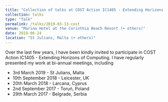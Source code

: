 ```yaml
---
title: "Collection of talks at COST Action IC1405 - Extending Horizons of Computing"
collection: talks
type: "Talk"
permalink: /talks/2019-03-13-cost
venue: "Marina Hotel at the Corinthia Beach Resort (+ others)"
date: 2019-06-24
location: "St Julians, Malta (+ others)"
---
```


Over the last few years, I have been kindly invited to participate in COST Action IC1405 - Extending Horizons of Computing. I have regularly presented my work at bi-annual meetings, including

* 3rd March 2019 - St Julians, Malta
* 10th September 2018 - Leicester, UK
* 20th March 2018 - Larcana, Cyprus
* 2nd September 2017 - Toruń, Poland
* 29th March 2017 - Belgrade, Serbia
